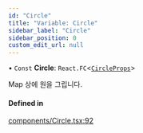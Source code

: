 ```yaml
---
id: "Circle"
title: "Variable: Circle"
sidebar_label: "Circle"
sidebar_position: 0
custom_edit_url: null
---
```


• `Const` **Circle**: `React.FC`<[`CircleProps`](../interfaces/CircleProps.md)\>

Map 상에 원을 그립니다.

#### Defined in

[components/Circle.tsx:92](https://github.com/JaeSeoKim/react-kakao-maps/blob/c2e6108/src/components/Circle.tsx#L92)
